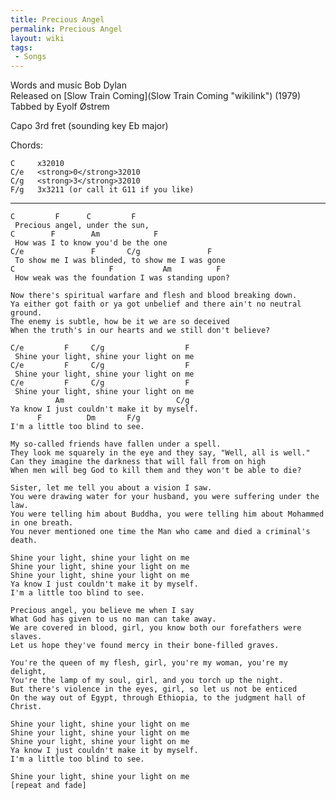 ```yaml
---
title: Precious Angel
permalink: Precious Angel
layout: wiki
tags:
 - Songs
---
```


Words and music Bob Dylan  
Released on [Slow Train Coming](Slow Train Coming "wikilink") (1979)  
Tabbed by Eyolf Østrem

Capo 3rd fret (sounding key Eb major)

Chords:

    C     x32010
    C/e   <strong>0</strong>32010
    C/g   <strong>3</strong>32010
    F/g   3x3211 (or call it G11 if you like)

* * * * *

    C         F      C         F
     Precious angel, under the sun,
    C        F        Am            F
     How was I to know you'd be the one
    C/e               F       C/g               F
     To show me I was blinded, to show me I was gone
    C                     F           Am          F
     How weak was the foundation I was standing upon?

    Now there's spiritual warfare and flesh and blood breaking down.
    Ya either got faith or ya got unbelief and there ain't no neutral ground.
    The enemy is subtle, how be it we are so deceived
    When the truth's in our hearts and we still don't believe?

    C/e         F     C/g                  F
     Shine your light, shine your light on me
    C/e         F     C/g                  F
     Shine your light, shine your light on me
    C/e         F     C/g                  F
     Shine your light, shine your light on me
              Am                         C/g
    Ya know I just couldn't make it by myself.
          F          Dm       F/g
    I'm a little too blind to see.

    My so-called friends have fallen under a spell.
    They look me squarely in the eye and they say, "Well, all is well."
    Can they imagine the darkness that will fall from on high
    When men will beg God to kill them and they won't be able to die?

    Sister, let me tell you about a vision I saw.
    You were drawing water for your husband, you were suffering under the law.
    You were telling him about Buddha, you were telling him about Mohammed in one breath.
    You never mentioned one time the Man who came and died a criminal's death.

    Shine your light, shine your light on me
    Shine your light, shine your light on me
    Shine your light, shine your light on me
    Ya know I just couldn't make it by myself.
    I'm a little too blind to see.

    Precious angel, you believe me when I say
    What God has given to us no man can take away.
    We are covered in blood, girl, you know both our forefathers were slaves.
    Let us hope they've found mercy in their bone-filled graves.

    You're the queen of my flesh, girl, you're my woman, you're my delight,
    You're the lamp of my soul, girl, and you torch up the night.
    But there's violence in the eyes, girl, so let us not be enticed
    On the way out of Egypt, through Ethiopia, to the judgment hall of Christ.

    Shine your light, shine your light on me
    Shine your light, shine your light on me
    Shine your light, shine your light on me
    Ya know I just couldn't make it by myself.
    I'm a little too blind to see.

    Shine your light, shine your light on me
    [repeat and fade]
